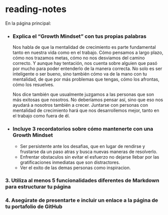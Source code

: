 
# reading-notes

En la página principal:
  - ### **Explica el “Growth Mindset” con tus propias palabras**

    Nos habla de que la mentalidad de crecimiento es parte fundamental tanto en nuestra vida como en el trabajo. Cómo pensamos a largo plazo, cómo nos trazamos metas, cómo no nos desviamos del camino correcto. Y aunque hay tentación, nos cuenta sobre alguien que pasó por mucho para poder entenderlo de la manera correcta. No solo es ser inteligente o ser bueno, sino también cómo va de la mano con tu mentalidad, de que por más problemas que tengas, cómo los afrontas, cómo los resuelves.

    Nos dice también que usualmente juzgamos a las personas que son más exitosas que nosotros. No deberíamos pensar así, sino que eso nos ayudará a nosotros también a crecer. Juntarse con personas con mentalidad de crecimiento hará que nos desarrollemos mejor, tanto en el trabajo como fuera de él.
    
  - ### **Incluye 3 recordatorios sobre cómo mantenerte con una Growth Mindset**
    + Ser persistente ante los desafias, que en lugar de rendirse y frustarse da un paso atras y busca nuevas maneras de resolverlo.
    + Enfrentar obstaculos sin evitar el esfuerzo no dejarse llebar por las gratificaciones inmediatas que son distractores.
    + Ver el exito de las demas personas como inspiracion.

### **3. Utiliza al menos 5 funcionalidades diferentes de Markdown para estructurar tu página**

### **4. Asegúrate de presentarte e incluir un enlace a la página de tu portafolio de GitHub**

